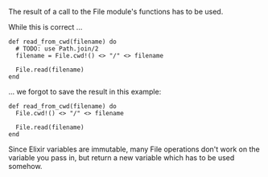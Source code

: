 The result of a call to the File module's functions has to be used.

While this is correct ...

    def read_from_cwd(filename) do
      # TODO: use Path.join/2
      filename = File.cwd!() <> "/" <> filename

      File.read(filename)
    end

... we forgot to save the result in this example:

    def read_from_cwd(filename) do
      File.cwd!() <> "/" <> filename

      File.read(filename)
    end

Since Elixir variables are immutable, many File operations don't work on the
variable you pass in, but return a new variable which has to be used somehow.
